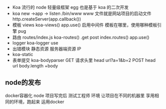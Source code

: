 - Koa 流行的 node 轻量级框架
  egg 也是基于 koa 的二次开发
- koa new ->app -> listen /bin/www
  www 文件就是网站项目的启动文件
  http.createServer(app.callback())
- 模板
  views
  koa-views()
  app.use() 启用中间件
  模板在哪里，使用哪种模板引擎 pug
- 路由
  routes/index.js
  koa-routes()
  .get post
  index.routes()
  app.use()
- logger
  koa-logger use
- 出错模块
  静态资源 服务器端资源
  IP
- koa-static
- 表单提交
  koa-bodyparser
  GET 请求头里 head url?a=1&b=2
  POST head url body.length +body

## node的发布
 docker容器化
 node 项目写完后 测试工程师 环境
 让项目在不同的机器里 享用相同的环境，跑起来 运用docker
